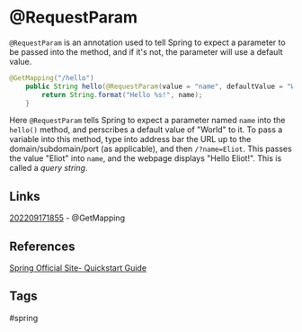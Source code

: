 # @RequestParam 

`@RequestParam` is an annotation used to tell Spring to expect a parameter to be passed into the method, and if it's not, the parameter will use a default value.

```java
@GetMapping("/hello")
    public String hello(@RequestParam(value = "name", defaultValue = "World") String name) {
        return String.format("Hello %s!", name);
    }
```
Here `@RequestParam` tells Spring to expect a parameter named `name` into the `hello()` method, and perscribes a default value of "World" to it. To pass a variable into this method, type into address bar the URL up to the domain/subdomain/port (as applicable), and then `/?name=Eliot`. This passes the value "Eliot" into `name`, and the webpage displays "Hello Eliot!". This is called a *query string*.
 

## Links
[202209171855](../202209171855) - @GetMapping


## References
[Spring Official Site- Quickstart Guide](https://spring.io/quickstart)

## Tags
#spring
